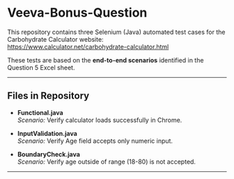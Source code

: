 # Veeva-Bonus-Question

This repository contains three Selenium (Java) automated test cases for the Carbohydrate Calculator website:  
https://www.calculator.net/carbohydrate-calculator.html  

These tests are based on the **end-to-end scenarios** identified in the Question 5 Excel sheet.  

---

## Files in Repository

- **Functional.java**  
  *Scenario:* Verify calculator loads successfully in Chrome.  

- **InputValidation.java**  
  *Scenario:* Verify Age field accepts only numeric input.  

- **BoundaryCheck.java**  
  *Scenario:* Verify age outside of range (18-80) is not accepted.


---





